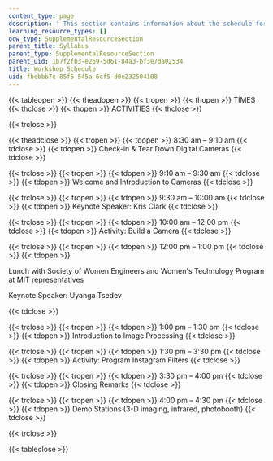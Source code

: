 ```yaml
---
content_type: page
description: ' This section contains information about the schedule for the workshop.'
learning_resource_types: []
ocw_type: SupplementalResourceSection
parent_title: Syllabus
parent_type: SupplementalResourceSection
parent_uid: 1b7f2fb3-e269-5d61-84a3-bf3e7da02534
title: Workshop Schedule
uid: fbebbb7e-85f5-545a-6cf5-d0e232504108
---
```


{{< tableopen >}}
{{< theadopen >}}
{{< tropen >}}
{{< thopen >}}
TIMES
{{< thclose >}}
{{< thopen >}}
ACTIVITIES
{{< thclose >}}

{{< trclose >}}

{{< theadclose >}}
{{< tropen >}}
{{< tdopen >}}
8:30 am – 9:10 am
{{< tdclose >}}
{{< tdopen >}}
Check-in & Tear Down Digital Cameras
{{< tdclose >}}

{{< trclose >}}
{{< tropen >}}
{{< tdopen >}}
9:10 am – 9:30 am
{{< tdclose >}}
{{< tdopen >}}
Welcome and Introduction to Cameras
{{< tdclose >}}

{{< trclose >}}
{{< tropen >}}
{{< tdopen >}}
9:30 am – 10:00 am
{{< tdclose >}}
{{< tdopen >}}
Keynote Speaker: Kris Clark
{{< tdclose >}}

{{< trclose >}}
{{< tropen >}}
{{< tdopen >}}
10:00 am – 12:00 pm
{{< tdclose >}}
{{< tdopen >}}
Activity: Build a Camera
{{< tdclose >}}

{{< trclose >}}
{{< tropen >}}
{{< tdopen >}}
12:00 pm – 1:00 pm
{{< tdclose >}}
{{< tdopen >}}


Lunch with Society of Women Engineers and Women's Technology Program at MIT representatives

Keynote Speaker: Uyanga Tsedev


{{< tdclose >}}

{{< trclose >}}
{{< tropen >}}
{{< tdopen >}}
1:00 pm – 1:30 pm
{{< tdclose >}}
{{< tdopen >}}
Introduction to Image Processing
{{< tdclose >}}

{{< trclose >}}
{{< tropen >}}
{{< tdopen >}}
1:30 pm – 3:30 pm
{{< tdclose >}}
{{< tdopen >}}
Activity: Program Instagram Filters
{{< tdclose >}}

{{< trclose >}}
{{< tropen >}}
{{< tdopen >}}
3:30 pm – 4:00 pm
{{< tdclose >}}
{{< tdopen >}}
Closing Remarks
{{< tdclose >}}

{{< trclose >}}
{{< tropen >}}
{{< tdopen >}}
4:00 pm – 4:30 pm
{{< tdclose >}}
{{< tdopen >}}
Demo Stations (3-D imaging, infrared, photobooth)
{{< tdclose >}}

{{< trclose >}}

{{< tableclose >}}